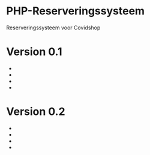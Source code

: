 # PHP-Reserveringssysteem
Reserveringssysteem voor Covidshop

# Version 0.1
* 
*
*
*

# Version 0.2
*
*
*
*
